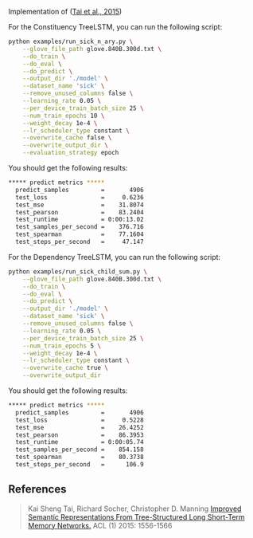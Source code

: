 Implementation of ([Tai et al., 2015](#tai-2015))

For the Constituency TreeLSTM, you can run the following script:

```bash
python examples/run_sick_n_ary.py \
    --glove_file_path glove.840B.300d.txt \
    --do_train \
    --do_eval \
    --do_predict \
    --output_dir './model' \
    --dataset_name 'sick' \
    --remove_unused_columns false \
    --learning_rate 0.05 \
    --per_device_train_batch_size 25 \
    --num_train_epochs 10 \
    --weight_decay 1e-4 \
    --lr_scheduler_type constant \
    --overwrite_cache false \
    --overwrite_output_dir \
    --evaluation_strategy epoch
```

You should get the following results:

```bash
***** predict metrics *****
  predict_samples         =       4906
  test_loss               =     0.6236
  test_mse                =    31.8074
  test_pearson            =    83.2404
  test_runtime            = 0:00:13.02
  test_samples_per_second =    376.716
  test_spearman           =    77.1604
  test_steps_per_second   =     47.147
```

For the Dependency TreeLSTM, you can run the following script:

```bash
python examples/run_sick_child_sum.py \
    --glove_file_path glove.840B.300d.txt \
    --do_train \
    --do_eval \
    --do_predict \
    --output_dir './model' \
    --dataset_name 'sick' \
    --remove_unused_columns false \
    --learning_rate 0.05 \
    --per_device_train_batch_size 25 \
    --num_train_epochs 5 \
    --weight_decay 1e-4 \
    --lr_scheduler_type constant \
    --overwrite_cache true \
    --overwrite_output_dir
```

You should get the following results:

```bash
***** predict metrics *****
  predict_samples         =       4906
  test_loss               =     0.5228
  test_mse                =    26.4252
  test_pearson            =    86.3953
  test_runtime            = 0:00:05.74
  test_samples_per_second =    854.158
  test_spearman           =    80.3738
  test_steps_per_second   =      106.9
```

## References

> <div id="tai-2015">Kai Sheng Tai, Richard Socher, Christopher D. Manning <a href=https://aclanthology.org/P15-1150>Improved Semantic Representations From Tree-Structured Long Short-Term Memory Networks.</a> ACL (1) 2015: 1556-1566</div>